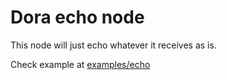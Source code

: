 # Dora echo node

This node will just echo whatever it receives as is.

Check example at [examples/echo](../../examples/echo/dataflow.yml)
